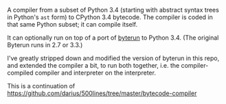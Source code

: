 A compiler from a subset of Python 3.4 (starting with abstract syntax
trees in Python's `ast` form) to CPython 3.4 bytecode. The compiler is
coded in that same Python subset; it can compile itself.

It can optionally run on top of a port of
[byterun](https://github.com/nedbat/byterun) to Python 3.4. (The
original Byterun runs in 2.7 or 3.3.)

I've greatly stripped down and modified the version of byterun in this
repo, and extended the compiler a bit, to run both together, i.e. the
compiler-compiled compiler and interpreter on the interpreter.

This is a continuation of
https://github.com/darius/500lines/tree/master/bytecode-compiler
